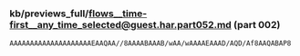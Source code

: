 ### kb/previews_full/flows__time-first__any_time_selected@guest.har.part052.md (part 002)

```md
AAAAAAAAAAAAAAAAAAAAEAAQAA//8AAAABAAAB/wAA/wAAAAEAAAD/AQD/Af8AAQABAP8
```

```
